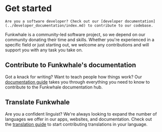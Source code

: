 # Get started

```{note}
Are you a software developer? Check out our [developer documentation](../developer_documentation/index.md) to contribute to our codebase.
```

Funkwhale is a community-led software project, so we depend on our community donating their time and skills. Whether you're experienced in a specific field or just starting out, we welcome any contributions and will support you with any task you take on.

## Contribute to Funkwhale's documentation

Got a knack for writing? Want to teach people how things work? Our [documentation guide](documentation.md) takes you through everything you need to know to contribute to the Funkwhale documentation hub.

## Translate Funkwhale

Are you a confident linguist? We're always looking to expand the number of languages we offer in our apps, websites, and documentation. Check out the [translation guide](translation.md) to start contributing translations in your language.
